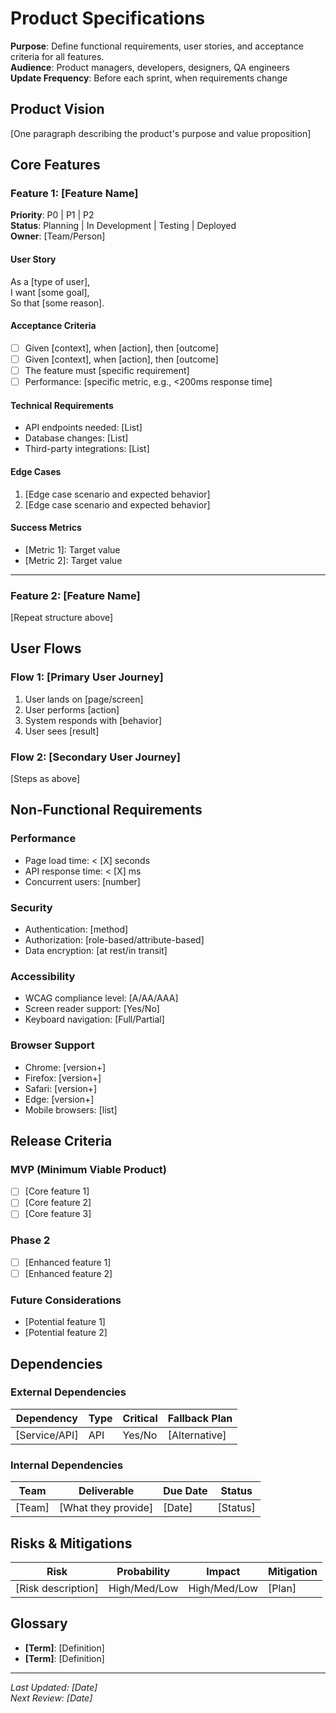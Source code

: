 # Product Specifications

**Purpose**: Define functional requirements, user stories, and acceptance criteria for all features.  
**Audience**: Product managers, developers, designers, QA engineers  
**Update Frequency**: Before each sprint, when requirements change

## Product Vision
[One paragraph describing the product's purpose and value proposition]

## Core Features

### Feature 1: [Feature Name]
**Priority**: P0 | P1 | P2  
**Status**: Planning | In Development | Testing | Deployed  
**Owner**: [Team/Person]

#### User Story
As a [type of user],  
I want [some goal],  
So that [some reason].

#### Acceptance Criteria
- [ ] Given [context], when [action], then [outcome]
- [ ] Given [context], when [action], then [outcome]
- [ ] The feature must [specific requirement]
- [ ] Performance: [specific metric, e.g., <200ms response time]

#### Technical Requirements
- API endpoints needed: [List]
- Database changes: [List]
- Third-party integrations: [List]

#### Edge Cases
1. [Edge case scenario and expected behavior]
2. [Edge case scenario and expected behavior]

#### Success Metrics
- [Metric 1]: Target value
- [Metric 2]: Target value

---

### Feature 2: [Feature Name]
[Repeat structure above]

## User Flows

### Flow 1: [Primary User Journey]
1. User lands on [page/screen]
2. User performs [action]
3. System responds with [behavior]
4. User sees [result]

### Flow 2: [Secondary User Journey]
[Steps as above]

## Non-Functional Requirements

### Performance
- Page load time: < [X] seconds
- API response time: < [X] ms
- Concurrent users: [number]

### Security
- Authentication: [method]
- Authorization: [role-based/attribute-based]
- Data encryption: [at rest/in transit]

### Accessibility
- WCAG compliance level: [A/AA/AAA]
- Screen reader support: [Yes/No]
- Keyboard navigation: [Full/Partial]

### Browser Support
- Chrome: [version+]
- Firefox: [version+]
- Safari: [version+]
- Edge: [version+]
- Mobile browsers: [list]

## Release Criteria

### MVP (Minimum Viable Product)
- [ ] [Core feature 1]
- [ ] [Core feature 2]
- [ ] [Core feature 3]

### Phase 2
- [ ] [Enhanced feature 1]
- [ ] [Enhanced feature 2]

### Future Considerations
- [Potential feature 1]
- [Potential feature 2]

## Dependencies

### External Dependencies
| Dependency | Type | Critical | Fallback Plan |
|------------|------|----------|---------------|
| [Service/API] | API | Yes/No | [Alternative] |

### Internal Dependencies
| Team | Deliverable | Due Date | Status |
|------|-------------|----------|---------|
| [Team] | [What they provide] | [Date] | [Status] |

## Risks & Mitigations

| Risk | Probability | Impact | Mitigation |
|------|------------|---------|------------|
| [Risk description] | High/Med/Low | High/Med/Low | [Plan] |

## Glossary
- **[Term]**: [Definition]
- **[Term]**: [Definition]

---
*Last Updated: [Date]*  
*Next Review: [Date]*